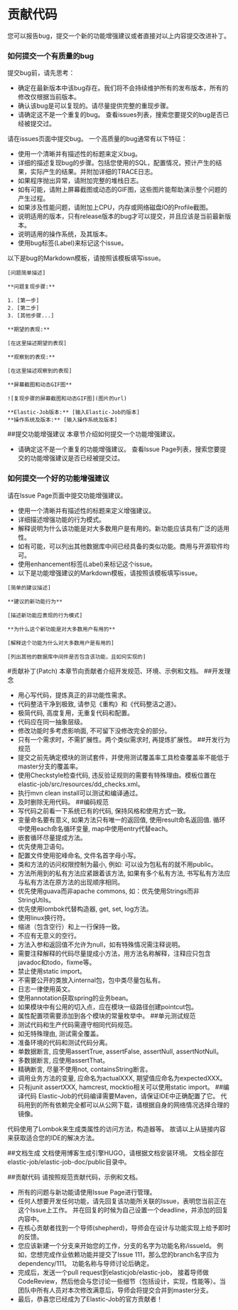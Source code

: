 # 贡献代码

您可以报告bug，提交一个新的功能增强建议或者直接对以上内容提交改进补丁。

### 如何提交一个有质量的bug

提交bug前，请先思考：
* 确定在最新版本中该bug存在。我们将不会持续维护所有的发布版本，所有的修改仅根据当前版本。
* 确认该bug是可以复现的。请尽量提供完整的重现步骤。
* 请确定这不是一个重复的bug。 查看issues列表，搜索您要提交的bug是否已经被提交过。

请在issues页面中提交bug。
一个高质量的bug通常有以下特征：

* 使用一个清晰并有描述性的标题来定义bug。
* 详细的描述复现bug的步骤。包括您使用的SQL，配置情况，预计产生的结果，实际产生的结果。并附加详细的TRACE日志。
* 如果程序抛出异常，请附加完整的堆栈日志。
* 如有可能，请附上屏幕截图或动态的GIF图，这些图片能帮助演示整个问题的产生过程。
* 如果涉及性能问题，请附加上CPU，内存或网络磁盘IO的Profile截图。
* 说明适用的版本，只有release版本的bug才可以提交，并且应该是当前最新版本。
* 说明适用的操作系统，及其版本。
* 使用bug标签(Label)来标记这个issue。

以下是bug的Markdown模板，请按照该模板填写issue。

```shell
[问题简单描述]

**问题复现步骤:**

1. [第一步]
2. [第二步]
3. [其他步骤...]

**期望的表现:**

[在这里描述期望的表现]

**观察到的表现:**

[在这里描述观察到的表现]

**屏幕截图和动态GIF图**

![复现步骤的屏幕截图和动态GIF图](图片的url)

**Elastic-Job版本:** [输入Elastic-Job的版本]
**操作系统及版本:** [输入操作系统及版本]
```
##提交功能增强建议
本章节介绍如何提交一个功能增强建议。

* 请确定这不是一个重复的功能增强建议。 查看Issue Page列表，搜索您要提交的功能增强建议是否已经被提交过。

### 如何提交一个好的功能增强建议

请在Issue Page页面中提交功能增强建议。

* 使用一个清晰并有描述性的标题来定义增强建议。
* 详细描述增强功能的行为模式。
* 解释说明为什么该功能是对大多数用户是有用的。新功能应该具有广泛的适用性。
* 如有可能，可以列出其他数据库中间已经具备的类似功能。商用与开源软件均可。
* 使用enhancement标签(Label)来标记这个issue。
* 以下是功能增强建议的Markdown模板，请按照该模板填写issue。

```
[简单的建议描述]

**建议的新功能行为**

[描述新功能应表现的行为模式]

**为什么这个新功能是对大多数用户有用的**

[解释这个功能为什么对大多数用户是有用的]

[列出其他的数据库中间件是否包含该功能，且如何实现的]

```

#贡献补丁(Patch)
本章节向贡献者介绍开发规范、环境、示例和文档。
##开发理念
* 用心写代码，提炼真正的非功能性需求。
* 代码整洁干净到极致, 请参见《重构》和《代码整洁之道》。
* 极简代码, 高度复用，无重复代码和配置。
* 代码应在同一抽象层级。
* 修改功能时多考虑影响面, 不可留下没修改完全的部分。
* 只有一个需求时，不需扩展性。两个类似需求时, 再提炼扩展性。
##开发行为规范
* 提交之前先确定模块的测试套件，并使用测试覆盖率工具检查覆盖率不能低于master分支的覆盖率。
* 使用Checkstyle检查代码, 违反验证规则的需要有特殊理由。模板位置在elastic-job/src/resources/dd_checks.xml。
* 执行mvn clean install可以测试和编译通过。
* 及时删除无用代码。
##编码规范
* 写代码之前看一下系统已有的代码, 保持风格和使用方式一致。
* 变量命名要有意义, 如果方法只有唯一的返回值, 使用result命名返回值. 循环中使用each命名循环变量, map中使用entry代替each。
* 嵌套循环尽量提成方法。
* 优先使用卫语句。
* 配置文件使用驼峰命名, 文件名首字母小写。
* 类和方法的访问权限控制为最小, 例如: 可以设为包私有的就不用public。
* 方法所用到的私有方法应紧跟着该方法, 如果有多个私有方法, 书写私有方法应与私有方法在原方法的出现顺序相同。
* 优先使用guava而非apache commons, 如：优先使用Strings而非StringUtils。
* 优先使用lombok代替构造器, get, set, log方法。
* 使用linux换行符。
* 缩进（包含空行）和上一行保持一致。
* 不应有无意义的空行。
* 方法入参和返回值不允许为null，如有特殊情况需注释说明。
* 需要注释解释的代码尽量提成小方法，用方法名称解释，注释应只包含javadoc和todo，fixme等。
* 禁止使用static import。
* 不需要公开的类放入internal包，包中类尽量包私有。
* 日志一律使用英文。
* 使用annotation获取spring的业务bean。
* 如果模块中有公用的切入点，应在模块一级路径创建pointcut包。
* 属性配置项需要添加到各个模块的常量枚举中。
##单元测试规范
* 测试代码和生产代码需遵守相同代码规范。
* 如无特殊理由, 测试需全覆盖。
* 准备环境的代码和测试代码分离。
* 单数据断言, 应使用assertTrue, assertFalse, assertNull, assertNotNull。
* 多数据断言, 应使用assertThat。
* 精确断言, 尽量不使用not, containsString断言。
* 调用业务方法的变量, 应命名为actualXXX, 期望值应命名为expectedXXX。
* 只有junit assertXXX, hamcrest, mocktio相关可以使用static import。
##编译代码
Elastic-Job的代码编译需要Maven，请保证IDE中正确配置了它。 代码用到的所有依赖完全都可以从公网下载，请根据自身的网络情况选择合理的镜像。

代码使用了Lombok来生成类属性的访问方法，构造器等。 故请以上从链接内容来获取适合您的IDE的解决方法。

##文档生成
文档使用博客生成引擎HUGO，请根据文档安装环境。 文档全部在elastic-job/elastic-job-doc/public目录中。

##贡献代码
请按照规范贡献代码，示例和文档。

* 所有的问题与新功能请使用Issue Page进行管理。
* 任何人想要开发任何功能，请先回复该功能所关联的Issue，表明您当前正在这个Issue上工作。 并在回复的时候为自己设置一个deadline，并添加的回复内容中。
* 在核心贡献者找到一个导师(shepherd)，导师会在设计与功能实现上给予即时的反馈。
* 您应该新建一个分支来开始您的工作，分支的名字为功能名称/issueId。 例如，您想完成作业依赖功能并提交了Issue 111，那么您的branch名字应为 dependency/111。 功能名称与导师讨论后确定。
* 完成后，发送一个pull request到elasticjob/elastic-job， 接着导师做CodeReview，然后他会与您讨论一些细节（包括设计，实现，性能等）。当团队中所有人员对本次修改满意后，导师会将提交合并到master分支。
* 最后，恭喜您已经成为了Elastic-Job的官方贡献者！










